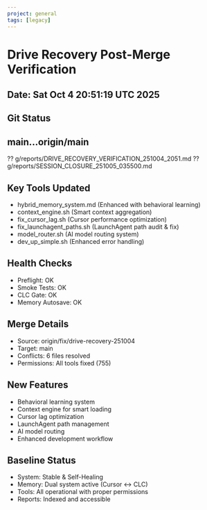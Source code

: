 ```yaml
---
project: general
tags: [legacy]
---
```

# Drive Recovery Post-Merge Verification

## Date: Sat Oct  4 20:51:19 UTC 2025
## Git Status
## main...origin/main
?? g/reports/DRIVE_RECOVERY_VERIFICATION_251004_2051.md
?? g/reports/SESSION_CLOSURE_251005_035500.md

## Key Tools Updated
- hybrid_memory_system.md (Enhanced with behavioral learning)
- context_engine.sh (Smart context aggregation)
- fix_cursor_lag.sh (Cursor performance optimization)
- fix_launchagent_paths.sh (LaunchAgent path audit & fix)
- model_router.sh (AI model routing system)
- dev_up_simple.sh (Enhanced error handling)

## Health Checks
- Preflight: OK
- Smoke Tests: OK
- CLC Gate: OK
- Memory Autosave: OK

## Merge Details
- Source: origin/fix/drive-recovery-251004
- Target: main
- Conflicts: 6 files resolved
- Permissions: All tools fixed (755)

## New Features
- Behavioral learning system
- Context engine for smart loading
- Cursor lag optimization
- LaunchAgent path management
- AI model routing
- Enhanced development workflow

## Baseline Status
- System: Stable & Self-Healing
- Memory: Dual system active (Cursor ↔ CLC)
- Tools: All operational with proper permissions
- Reports: Indexed and accessible
